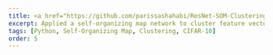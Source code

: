 ```yaml
---
title: <a href="https://github.com/parissashahabi/ResNet-SOM-Clustering">Clustering of Image Feature Vectors Using Self-Organizing Map</a>
excerpt: Applied a self-organizing map network to cluster feature vectors extracted from ResNet-34 on the CIFAR-10 dataset. Explored different network configurations, such as one-dimensional and two-dimensional topologies and neighborhood radius, to analyze the clustering results.
tags: [Python, Self-Organizing Map, Clustering, CIFAR-10]
order: 5
---
```

